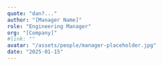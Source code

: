 ```yaml
---
quote: "dan?..."
author: "[Manager Name]"
role: "Engineering Manager"
org: "[Company]"
#link: ""
avatar: "/assets/people/manager-placeholder.jpg"
date: "2025-01-15"
---
```

